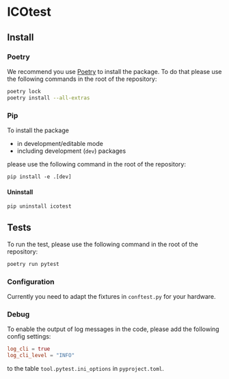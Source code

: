 # ICOtest

## Install

### Poetry

We recommend you use [Poetry](https://python-poetry.org) to install the package. To do that please use the following commands in the root of the repository:

```sh
poetry lock
poetry install --all-extras
```

### Pip

To install the package

- in development/editable mode
- including development (`dev`) packages

please use the following command in the root of the repository:

```
pip install -e .[dev]
```

#### Uninstall

```sh
pip uninstall icotest
```

## Tests

To run the test, please use the following command in the root of the repository:

```sh
poetry run pytest
```

### Configuration

Currently you need to adapt the fixtures in `conftest.py` for your hardware.

### Debug

To enable the output of log messages in the code, please add the following config settings:

```toml
log_cli = true
log_cli_level = "INFO"
```

to the table `tool.pytest.ini_options` in `pyproject.toml`.
